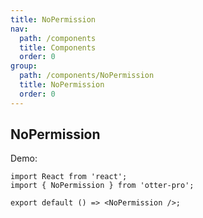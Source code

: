 ```yaml
---
title: NoPermission
nav:
  path: /components
  title: Components
  order: 0
group:
  path: /components/NoPermission
  title: NoPermission
  order: 0
---
```


## NoPermission

Demo:

```tsx
import React from 'react';
import { NoPermission } from 'otter-pro';

export default () => <NoPermission />;
```

<API src="./index.tsx"></API>
